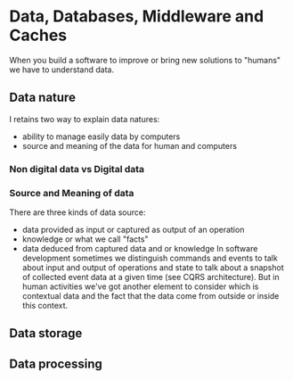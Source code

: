 # Data, Databases, Middleware and Caches
When you build a software to improve or bring new solutions to "humans" we have to understand data.

## Data nature
I retains two way to explain data natures:
* ability to manage easily data by computers
* source and meaning of the data for human and computers

### Non digital data vs Digital data

### Source and Meaning of data
There are three kinds of data source:
* data provided as input or captured as output of an operation
* knowledge or what we call "facts"
* data deduced from captured data and or knowledge
In software development sometimes we distinguish commands and events to talk about input and output of operations and state to talk about a snapshot of collected event data at a given time (see CQRS architecture).
But in human activities we've got another element to consider which is contextual data and the fact that the data come from outside or inside this context.



## Data storage 

## Data processing 
